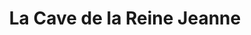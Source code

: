 ---
title: "La Cave de la Reine Jeanne"
url: /arbois/la-cave-de-la-reine-jeanne/
shop: Spirituosen
---